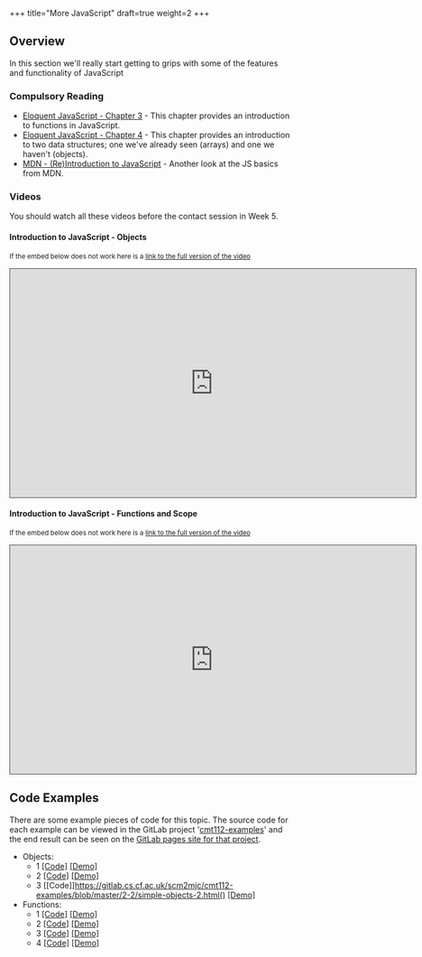 +++
title="More JavaScript"
draft=true
weight=2
+++

## Overview

In this section we'll really start getting to grips with some of the features and functionality of JavaScript

### Compulsory Reading

-   [Eloquent JavaScript - Chapter 3](http://eloquentjavascript.net/03_functions.html) - This chapter provides an introduction to functions in JavaScript.
-   [Eloquent JavaScript - Chapter 4](http://eloquentjavascript.net/04_data.html) - This chapter provides an introduction to two data structures; one we've already seen (arrays) and one we haven't (objects).
-   [MDN - (Re)Introduction to JavaScript](https://developer.mozilla.org/en-US/docs/Web/JavaScript/A_re-introduction_to_JavaScript) - Another look at the JS basics from MDN.

### Videos

You should watch all these videos before the contact session in Week 5.

#### Introduction to JavaScript - Objects

<p><small>If the embed below does not work here is a <a href="https://cardiff.cloud.panopto.eu/Panopto/Pages/Viewer.aspx?id=2f9b73f7-8fc4-4ba1-a5e7-a97600fe9614" target="blank">link to the full version of the video</a></small></p>
<iframe src="https://cardiff.cloud.panopto.eu/Panopto/Pages/Embed.aspx?id=2f9b73f7-8fc4-4ba1-a5e7-a97600fe9614&v=1" width="720" height="405" style="padding: 0px; border: 1px solid #464646;" frameborder="0" allowfullscreen allow="autoplay"></iframe>

#### Introduction to JavaScript - Functions and Scope

<p><small>If the embed below does not work here is a <a href="https://cardiff.cloud.panopto.eu/Panopto/Pages/Viewer.aspx?id=db12e030-0712-4575-a52a-a97600fe8e4b" target="blank">link to the full version of the video</a></small></p>
<iframe src="https://cardiff.cloud.panopto.eu/Panopto/Pages/Embed.aspx?id=db12e030-0712-4575-a52a-a97600fe8e4b&v=1" width="720" height="405" style="padding: 0px; border: 1px solid #464646;" frameborder="0" allowfullscreen allow="autoplay"></iframe>

## Code Examples

There are some example pieces of code for this topic. The source code for each example can be viewed in the GitLab project '[cmt112-examples](https://gitlab.cs.cf.ac.uk/scm2mjc/cmt112-examples)' and the end result can be seen on the [GitLab pages site for that project](http://scm2mjc.pages.cs.cf.ac.uk/cmt112-examples/).

-   Objects:
    -   1 [[Code]](https://gitlab.cs.cf.ac.uk/scm2mjc/cmt112-examples/blob/master/2-2/objects.html) [[Demo]](http://scm2mjc.pages.cs.cf.ac.uk/cmt112-examples/2-2/simple-objects.html)
    -   2 [[Code]](https://gitlab.cs.cf.ac.uk/scm2mjc/cmt112-examples/blob/master/2-2/simple-objects.html) [[Demo]](http://scm2mjc.pages.cs.cf.ac.uk/cmt112-examples/2-2/simple-objects-2.html)
    -   3 [[Code]]https://gitlab.cs.cf.ac.uk/scm2mjc/cmt112-examples/blob/master/2-2/simple-objects-2.html() [[Demo]](http://scm2mjc.pages.cs.cf.ac.uk/cmt112-examples/2-2/objects.html)
-   Functions:
    -   1 [[Code]](https://gitlab.cs.cf.ac.uk/scm2mjc/cmt112-examples/blob/master/2-2/functions.1.html) [[Demo]](http://scm2mjc.pages.cs.cf.ac.uk/cmt112-examples/2-2/functions.1.html)
    -   2 [[Code]](https://gitlab.cs.cf.ac.uk/scm2mjc/cmt112-examples/blob/master/2-2/functions.2.html) [[Demo]](http://scm2mjc.pages.cs.cf.ac.uk/cmt112-examples/2-2/functions.2.html)
    -   3 [[Code]](https://gitlab.cs.cf.ac.uk/scm2mjc/cmt112-examples/blob/master/2-2/functions.3.html) [[Demo]](http://scm2mjc.pages.cs.cf.ac.uk/cmt112-examples/2-2/functions.3.html)
    -   4 [[Code]](https://gitlab.cs.cf.ac.uk/scm2mjc/cmt112-examples/blob/master/2-2/arrow-functions.html) [[Demo]](http://scm2mjc.pages.cs.cf.ac.uk/cmt112-examples/2-2/arrow-functions.html)
